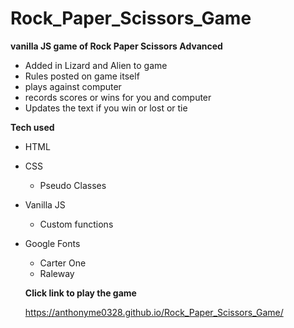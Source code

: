 # Rock_Paper_Scissors_Game


**vanilla JS game of Rock Paper Scissors Advanced**

  - Added in Lizard and Alien to game
  - Rules posted on game itself
  - plays against computer
  - records scores or wins for you and computer
  - Updates the text if you win or lost or tie


**Tech used**
  - HTML
  - CSS
    - Pseudo Classes
  - Vanilla JS
    - Custom functions
  - Google Fonts
    - Carter One
    - Raleway


    **Click link to play the game**

    https://anthonyme0328.github.io/Rock_Paper_Scissors_Game/

